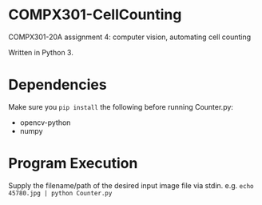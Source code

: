 # COMPX301-CellCounting
COMPX301-20A assignment 4: computer vision, automating cell counting

Written in Python 3.

# Dependencies

Make sure you `pip install` the following before running Counter.py:

- opencv-python
- numpy

# Program Execution

Supply the filename/path of the desired input image file via stdin. e.g. `echo 45780.jpg | python Counter.py`
